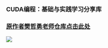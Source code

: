 ### CUDA编程：基础与实践学习分享库

### [原作者樊哲勇老师仓库点击此处](https://github.com/brucefan1983/CUDA-Programming)

![](https://github.com/brucefan1983/CUDA-Programming/raw/master/cover.jpg)
